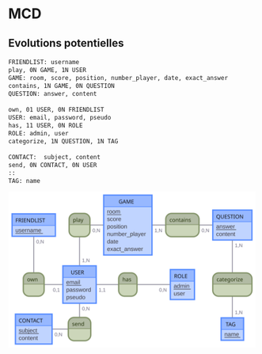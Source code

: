 # MCD

## Evolutions potentielles

```
FRIENDLIST: username
play, 0N GAME, 1N USER
GAME: room, score, position, number_player, date, exact_answer
contains, 1N GAME, 0N QUESTION
QUESTION: answer, content

own, 01 USER, 0N FRIENDLIST
USER: email, password, pseudo
has, 11 USER, 0N ROLE
ROLE: admin, user
categorize, 1N QUESTION, 1N TAG

CONTACT:  subject, content
send, 0N CONTACT, 0N USER
::
TAG: name
```

<img src="./Games.svg" width="500px">